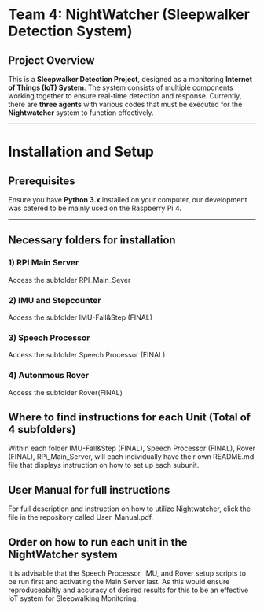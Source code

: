 # Team 4: NightWatcher (Sleepwalker Detection System)

## Project Overview
This is a **Sleepwalker Detection Project**, designed as a monitoring **Internet of Things (IoT) System**. The system consists of multiple components working together to ensure real-time detection and response. Currently, there are **three agents** with various codes that must be executed for the **Nightwatcher** system to function effectively.

---

# Installation and Setup

## Prerequisites
Ensure you have **Python 3.x** installed on your computer, our development was catered to be mainly used on the Raspberry Pi 4.

---

## Necessary folders for installation 
### 1) RPI Main Server
Access the subfolder RPI_Main_Sever

### 2) IMU and Stepcounter
Access the subfolder IMU-Fall&Step (FINAL) 

### 3) Speech Processor 
Access the subfolder Speech Processor (FINAL) 

### 4) Autonmous Rover
Access the subfolder Rover(FINAL) 


## Where to find instructions for each Unit (Total of 4 subfolders) 

Within each folder IMU-Fall&Step (FINAL), Speech Processor (FINAL), Rover (FINAL), RPi_Main_Server, will each individually have their own README.md file that displays instruction on how to set up each subunit.


## User Manual for full instructions 
For full description and instruction on how to utilize Nightwatcher, click the file in the repository called User_Manual.pdf.


## Order on how to run each unit in the NightWatcher system
It is advisable that the Speech Processor, IMU, and Rover setup scripts to be run first and activating the Main Server last. As this would ensure reproduceabiltiy and accuracy of desired results for this to be an effective IoT system for Sleepwalking Monitoring.
